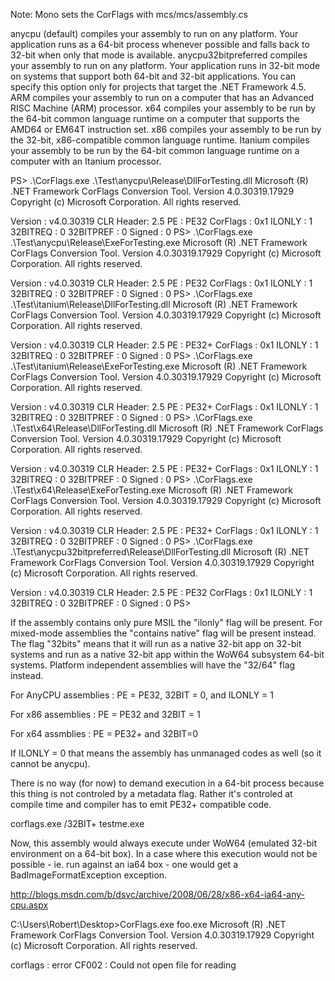 ﻿Note: Mono sets the CorFlags with mcs/mcs/assembly.cs

anycpu (default) compiles your assembly to run on any platform. Your application runs as a 64-bit process whenever possible and falls back to 32-bit when only that mode is available.
anycpu32bitpreferred compiles your assembly to run on any platform. Your application runs in 32-bit mode on systems that support both 64-bit and 32-bit applications. You can specify this option only for projects that target the .NET Framework 4.5.
ARM compiles your assembly to run on a computer that has an Advanced RISC Machine (ARM) processor.
x64 compiles your assembly to be run by the 64-bit common language runtime on a computer that supports the AMD64 or EM64T instruction set.
x86 compiles your assembly to be run by the 32-bit, x86-compatible common language runtime.
Itanium compiles your assembly to be run by the 64-bit common language runtime on a computer with an Itanium processor.


PS> .\CorFlags.exe .\Test\anycpu\Release\DllForTesting.dll
Microsoft (R) .NET Framework CorFlags Conversion Tool.  Version  4.0.30319.17929
Copyright (c) Microsoft Corporation.  All rights reserved.

Version   : v4.0.30319
CLR Header: 2.5
PE        : PE32
CorFlags  : 0x1
ILONLY    : 1
32BITREQ  : 0
32BITPREF : 0
Signed    : 0
PS> .\CorFlags.exe .\Test\anycpu\Release\ExeForTesting.exe
Microsoft (R) .NET Framework CorFlags Conversion Tool.  Version  4.0.30319.17929
Copyright (c) Microsoft Corporation.  All rights reserved.

Version   : v4.0.30319
CLR Header: 2.5
PE        : PE32
CorFlags  : 0x1
ILONLY    : 1
32BITREQ  : 0
32BITPREF : 0
Signed    : 0
PS> .\CorFlags.exe .\Test\itanium\Release\DllForTesting.dll
Microsoft (R) .NET Framework CorFlags Conversion Tool.  Version  4.0.30319.17929
Copyright (c) Microsoft Corporation.  All rights reserved.

Version   : v4.0.30319
CLR Header: 2.5
PE        : PE32+
CorFlags  : 0x1
ILONLY    : 1
32BITREQ  : 0
32BITPREF : 0
Signed    : 0
PS> .\CorFlags.exe .\Test\itanium\Release\ExeForTesting.exe
Microsoft (R) .NET Framework CorFlags Conversion Tool.  Version  4.0.30319.17929
Copyright (c) Microsoft Corporation.  All rights reserved.

Version   : v4.0.30319
CLR Header: 2.5
PE        : PE32+
CorFlags  : 0x1
ILONLY    : 1
32BITREQ  : 0
32BITPREF : 0
Signed    : 0
PS> .\CorFlags.exe .\Test\x64\Release\DllForTesting.dll
Microsoft (R) .NET Framework CorFlags Conversion Tool.  Version  4.0.30319.17929
Copyright (c) Microsoft Corporation.  All rights reserved.

Version   : v4.0.30319
CLR Header: 2.5
PE        : PE32+
CorFlags  : 0x1
ILONLY    : 1
32BITREQ  : 0
32BITPREF : 0
Signed    : 0
PS> .\CorFlags.exe .\Test\x64\Release\ExeForTesting.exe
Microsoft (R) .NET Framework CorFlags Conversion Tool.  Version  4.0.30319.17929
Copyright (c) Microsoft Corporation.  All rights reserved.

Version   : v4.0.30319
CLR Header: 2.5
PE        : PE32+
CorFlags  : 0x1
ILONLY    : 1
32BITREQ  : 0
32BITPREF : 0
Signed    : 0
PS> .\CorFlags.exe .\Test\anycpu32bitpreferred\Release\DllForTesting.dll
Microsoft (R) .NET Framework CorFlags Conversion Tool.  Version  4.0.30319.17929
Copyright (c) Microsoft Corporation.  All rights reserved.

Version   : v4.0.30319
CLR Header: 2.5
PE        : PE32
CorFlags  : 0x1
ILONLY    : 1
32BITREQ  : 0
32BITPREF : 0
Signed    : 0
PS>



If the assembly contains only pure MSIL the "ilonly" flag will be present. For mixed-mode assemblies the "contains native" flag will be present instead. The flag "32bits" means that it will run as a native 32-bit app on 32-bit systems and run as a native 32-bit app within the WoW64 subsystem 64-bit systems. Platform independent assemblies will have the "32/64" flag instead.

For AnyCPU assemblies : PE = PE32, 32BIT = 0, and ILONLY = 1

For x86 assemblies : PE = PE32 and 32BIT = 1

For x64 assmblies : PE = PE32+ and 32BIT=0

If ILONLY = 0 that means the assembly has unmanaged codes as well (so it cannot be anycpu).

There is no way (for now) to demand execution in a 64-bit process because this thing is not controled by a metadata flag. Rather it's controled at compile time and compiler has to emit PE32+ compatible code.


corflags.exe /32BIT+ testme.exe

Now, this assembly would always execute under WoW64 (emulated 32-bit environment on a 64-bit box). In a case where this execution would not be possible - ie. run against an ia64 box - one would get a BadImageFormatException exception.

http://blogs.msdn.com/b/dsvc/archive/2008/06/28/x86-x64-ia64-any-cpu.aspx



C:\Users\Robert\Desktop>CorFlags.exe foo.exe
Microsoft (R) .NET Framework CorFlags Conversion Tool.  Version  4.0.30319.17929
Copyright (c) Microsoft Corporation.  All rights reserved.

corflags : error CF002 : Could not open file for reading

